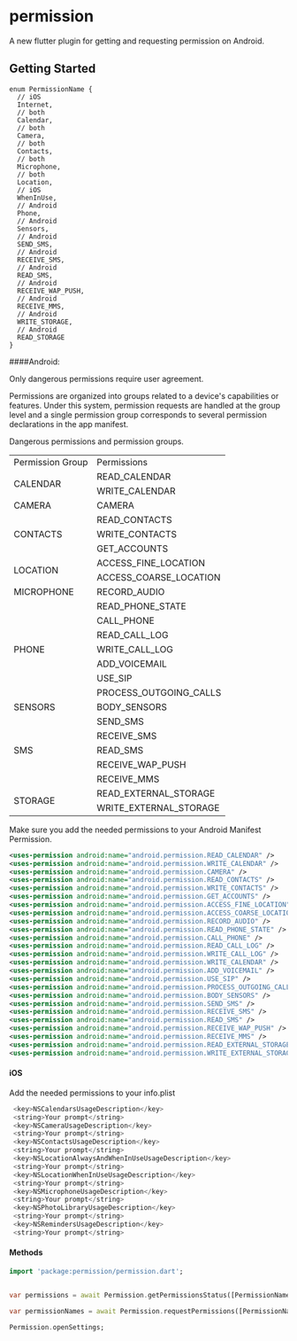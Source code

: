 # permission

A new flutter plugin for getting and requesting permission on Android.

## Getting Started

```
enum PermissionName {
  // iOS
  Internet,
  // both
  Calendar,
  // both
  Camera,
  // both
  Contacts,
  // both
  Microphone,
  // both
  Location,
  // iOS
  WhenInUse,
  // Android
  Phone,
  // Android
  Sensors,
  // Android
  SEND_SMS,
  // Android
  RECEIVE_SMS,
  // Android
  READ_SMS,
  // Android
  RECEIVE_WAP_PUSH,
  // Android
  RECEIVE_MMS,
  // Android
  WRITE_STORAGE,
  // Android
  READ_STORAGE
}
```

####Android:

Only dangerous permissions require user agreement. 

Permissions are organized into groups related to a device's capabilities or features. Under this system, permission requests are handled at the group level and a single permission group corresponds to several permission declarations in the app manifest.

Dangerous permissions and permission groups.

<table>
    <tr>
        <td>Permission Group</td>
        <td>Permissions</td>
    </tr>
    <tr>
        <td rowspan="2">CALENDAR</td> 
        <td >READ_CALENDAR</td>
    </tr>
    <tr>
        <td >WRITE_CALENDAR</td>
    </tr>
    <tr>
        <td>CAMERA</td>
        <td>CAMERA</td>
    </tr>
    <tr>
        <td rowspan="3">CONTACTS</td>
        <td >READ_CONTACTS</td>
    </tr>
    <tr>
        <td >WRITE_CONTACTS</td>
    </tr>
    <tr>
        <td >GET_ACCOUNTS</td>
    </tr>
    <tr>
        <td rowspan="2">LOCATION</td>
        <td >ACCESS_FINE_LOCATION</td>
    </tr>
    <tr>
        <td >ACCESS_COARSE_LOCATION</td>
    </tr>
    <tr>
        <td>MICROPHONE</td>
        <td>RECORD_AUDIO</td>
    </tr>
    <tr>
        <td rowspan="7">PHONE</td>
        <td >READ_PHONE_STATE</td>
    </tr>
    <tr>
        <td >CALL_PHONE</td>
    </tr>
    <tr>
        <td >READ_CALL_LOG</td>
    </tr>
    <tr>
        <td >WRITE_CALL_LOG</td>
    </tr>
    <tr>
        <td >ADD_VOICEMAIL</td>
    </tr>
    <tr>
        <td >USE_SIP</td>
    </tr>
    <tr>
        <td >PROCESS_OUTGOING_CALLS</td>
    </tr>
    <tr>
        <td>SENSORS</td>
        <td>BODY_SENSORS</td>
    </tr>
    <tr>
        <td rowspan="5">SMS</td>
        <td >SEND_SMS</td>
    </tr>
    <tr>
        <td >RECEIVE_SMS</td>
    </tr>
    <tr>
        <td >READ_SMS</td>
    </tr>
    <tr>
        <td >RECEIVE_WAP_PUSH</td>
    </tr>
    <tr>
        <td >RECEIVE_MMS</td>
    </tr>
    <tr>
        <td rowspan="2">STORAGE</td>
        <td >READ_EXTERNAL_STORAGE</td>
    </tr>
    <tr>
        <td >WRITE_EXTERNAL_STORAGE</td>
    </tr>
</table>	

Make sure you add the needed permissions to your Android Manifest Permission.

```xml
<uses-permission android:name="android.permission.READ_CALENDAR" />
<uses-permission android:name="android.permission.WRITE_CALENDAR" />
<uses-permission android:name="android.permission.CAMERA" />
<uses-permission android:name="android.permission.READ_CONTACTS" />
<uses-permission android:name="android.permission.WRITE_CONTACTS" />
<uses-permission android:name="android.permission.GET_ACCOUNTS" />
<uses-permission android:name="android.permission.ACCESS_FINE_LOCATION" />
<uses-permission android:name="android.permission.ACCESS_COARSE_LOCATION" />
<uses-permission android:name="android.permission.RECORD_AUDIO" />
<uses-permission android:name="android.permission.READ_PHONE_STATE" />
<uses-permission android:name="android.permission.CALL_PHONE" />
<uses-permission android:name="android.permission.READ_CALL_LOG" />
<uses-permission android:name="android.permission.WRITE_CALL_LOG" />
<uses-permission android:name="android.permission.WRITE_CALENDAR" />
<uses-permission android:name="android.permission.ADD_VOICEMAIL" />
<uses-permission android:name="android.permission.USE_SIP" />
<uses-permission android:name="android.permission.PROCESS_OUTGOING_CALLS" />
<uses-permission android:name="android.permission.BODY_SENSORS" />
<uses-permission android:name="android.permission.SEND_SMS" />
<uses-permission android:name="android.permission.RECEIVE_SMS" />
<uses-permission android:name="android.permission.READ_SMS" />
<uses-permission android:name="android.permission.RECEIVE_WAP_PUSH" />
<uses-permission android:name="android.permission.RECEIVE_MMS" />
<uses-permission android:name="android.permission.READ_EXTERNAL_STORAGE" />
<uses-permission android:name="android.permission.WRITE_EXTERNAL_STORAGE" />
```

#### iOS

 Add the needed permissions to your info.plist

```objective-c
 <key>NSCalendarsUsageDescription</key>
 <string>Your prompt</string>
 <key>NSCameraUsageDescription</key>
 <string>Your prompt</string>
 <key>NSContactsUsageDescription</key>
 <string>Your prompt</string>
 <key>NSLocationAlwaysAndWhenInUseUsageDescription</key>
 <string>Your prompt</string>
 <key>NSLocationWhenInUseUsageDescription</key>
 <string>Your prompt</string>
 <key>NSMicrophoneUsageDescription</key>
 <string>Your prompt</string>
 <key>NSPhotoLibraryUsageDescription</key>
 <string>Your prompt</string>
 <key>NSRemindersUsageDescription</key>
 <string>Your prompt</string>
```

#### Methods

```dart
import 'package:permission/permission.dart';


var permissions = await Permission.getPermissionsStatus([PermissionName.Calendar, PermissionName.Camera]);

var permissionNames = await Permission.requestPermissions([PermissionName.Calendar, PermissionName.Camera]);

Permission.openSettings;
```

#### 